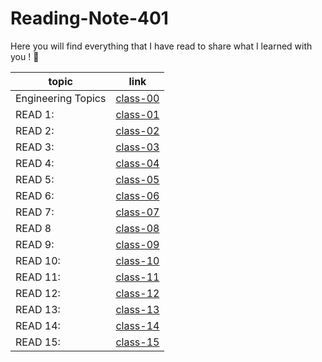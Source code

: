 # Reading-Note-401

Here you will find everything that I have read to share what I learned with you ! 💙

 topic          | link  |
| ------------- | ------------- |
| Engineering Topics |[class-00](https://reham-omar.github.io/Reading-Notes-401/Engineering%20Topics)  |
| READ 1: | [class-01](https://reham-omar.github.io/Reading-Notes-401/class-01)  |
| READ 2: | [class-02](https://reham-omar.github.io/Reading-Notes-401/class-02)  |
| READ 3: | [class-03](https://reham-omar.github.io/Reading-Notes-401/class-03)  |
| READ 4: | [class-04](https://reham-omar.github.io/Reading-Notes-401/class-04) |
| READ 5: | [class-05](https://reham-omar.github.io/Reading-Notes-401/class-05) |
| READ 6: |[class-06 ](https://reham-omar.github.io/Reading-Notes-401/class-06) |
| READ 7: | [class-07](https://reham-omar.github.io/Reading-Notes-401/class-07)  |
| READ 8 |  [class-08](https://reham-omar.github.io/Reading-Notes-401/class-08) |
| READ 9: | [class-09](https://reham-omar.github.io/Reading-Notes-401/class-09)|
| READ 10: | [class-10](https://reham-omar.github.io/Reading-Notes-401/class-10) |
| READ 11: | [class-11](https://reham-omar.github.io/Reading-Notes-401/class-11) |
| READ 12: |[class-12](https://reham-omar.github.io/Reading-Notes-401/class-12) |
| READ 13: |[class-13](https://reham-omar.github.io/Reading-Notes-401/class-13) |
| READ 14: |[class-14](https://reham-omar.github.io/Reading-Notes-401/class-14) |
| READ 15: | [class-15](https://reham-omar.github.io/Reading-Notes-401/class-15)|